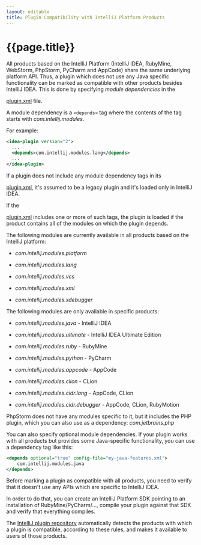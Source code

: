 ```yaml
---
layout: editable
title: Plugin Compatibility with IntelliJ Platform Products
---
```


<!--INITIAL_SOURCE
https://confluence.jetbrains.com/display/IDEADEV/Plugin+Compatibility+with+IntelliJ+Platform+Products
-->

# {{page.title}}

All products based on the IntelliJ Platform (IntelliJ IDEA, RubyMine, WebStorm, PhpStorm, PyCharm and AppCode) share the same underlying platform API. 
Thus, a plugin which does not use any Java specific functionality can be marked as compatible with other products besides IntelliJ IDEA. 
This is done by specifying *module dependencies* in the 
<!--TODO link to sample_plugin file-->
[plugin.xml]() 
file.

A module dependency is a ```<depends>``` tag where the contents of the tag starts with *com.intellij.modules*.
 
For example:

```xml
<idea-plugin version="2">
  ...
  <depends>com.intellij.modules.lang</depends>
  ...
</idea-plugin>
```

If a plugin does not include any module dependency tags in its
<!--TODO link to sample_plugin file--> 
[plugin.xml](),
it's assumed to be a legacy plugin and it's loaded only in IntelliJ IDEA.

If the
<!--TODO link to sample_plugin file--> 
[plugin.xml]() 
includes one or more of such tags, the plugin is loaded if the product contains all of the modules on which the plugin depends.

The following modules are currently available in all products based on the IntelliJ platform:

* *com.intellij.modules.platform*

* *com.intellij.modules.lang*

* *com.intellij.modules.vcs*

* *com.intellij.modules.xml*

* *com.intellij.modules.xdebugger*

The following modules are only available in specific products:

* *com.intellij.modules.java* \- IntelliJ IDEA

* *com.intellij.modules.ultimate* \- IntelliJ IDEA Ultimate Edition

* *com.intellij.modules.ruby* \- RubyMine

* *com.intellij.modules.python* \- PyCharm

* *com.intellij.modules.appcode* \- AppCode

* *com.intellij.modules.clion* \- CLion

* *com.intellij.modules.cidr.lang* \- AppCode, CLion

* *com.intellij.modules.cidr.debugger* \- AppCode, CLion, RubyMotion

PhpStorm does not have any modules specific to it, but it includes the PHP plugin, which you can also use as a dependency: *com.jetbrains.php*

You can also specify optional module dependencies. 
If your plugin works with all products but provides some Java-specific functionality, you can use a dependency tag like this:

```xml
<depends optional="true" config-file="my-java-features.xml">
	com.intellij.modules.java
</depends>
```

Before marking a plugin as compatible with all products, you need to verify that it doesn't use any APIs which are specific to IntelliJ IDEA. 

In order to do that, you can create an IntelliJ Platform SDK pointing to an installation of RubyMine/PyCharm/..., compile your plugin against that SDK and verify that everything compiles.

The 
[IntelliJ plugin repository](http://plugins.intellij.net) 
automatically detects the products with which a plugin is compatible, according to these rules, and makes it available to users of those products.
